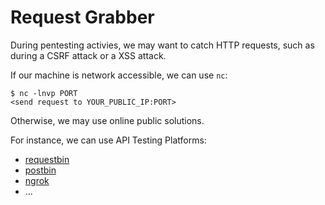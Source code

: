 # Request Grabber

<div class="row row-cols-lg-2"><div>

During pentesting activies, we may want to catch HTTP requests, such as during a CSRF attack or a XSS attack.

If our machine is network accessible, we can use `nc`:

```shell!
$ nc -lnvp PORT
<send request to YOUR_PUBLIC_IP:PORT>
```

Otherwise, we may use online public solutions.
</div><div>

For instance, we can use API Testing Platforms:

* [requestbin](https://public.requestbin.com/r/)
* [postbin](https://www.toptal.com/developers/postbin/)
* [ngrok](https://ngrok.com/)
* ...
</div></div>